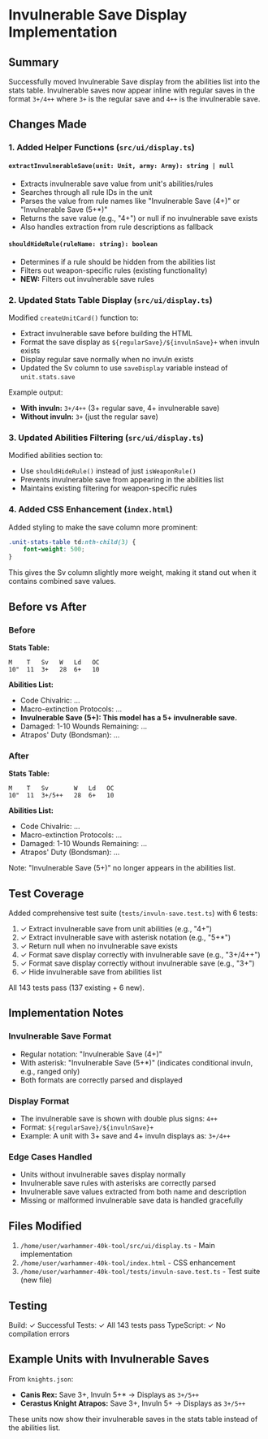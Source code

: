 # Invulnerable Save Display Implementation

## Summary

Successfully moved Invulnerable Save display from the abilities list into the stats table. Invulnerable saves now appear inline with regular saves in the format `3+/4++` where `3+` is the regular save and `4++` is the invulnerable save.

## Changes Made

### 1. Added Helper Functions (`src/ui/display.ts`)

#### `extractInvulnerableSave(unit: Unit, army: Army): string | null`
- Extracts invulnerable save value from unit's abilities/rules
- Searches through all rule IDs in the unit
- Parses the value from rule names like "Invulnerable Save (4+)" or "Invulnerable Save (5+*)"
- Returns the save value (e.g., "4+") or null if no invulnerable save exists
- Also handles extraction from rule descriptions as fallback

#### `shouldHideRule(ruleName: string): boolean`
- Determines if a rule should be hidden from the abilities list
- Filters out weapon-specific rules (existing functionality)
- **NEW:** Filters out invulnerable save rules

### 2. Updated Stats Table Display (`src/ui/display.ts`)

Modified `createUnitCard()` function to:
- Extract invulnerable save before building the HTML
- Format the save display as `${regularSave}/${invulnSave}+` when invuln exists
- Display regular save normally when no invuln exists
- Updated the Sv column to use `saveDisplay` variable instead of `unit.stats.save`

Example output:
- **With invuln:** `3+/4++` (3+ regular save, 4+ invulnerable save)
- **Without invuln:** `3+` (just the regular save)

### 3. Updated Abilities Filtering (`src/ui/display.ts`)

Modified abilities section to:
- Use `shouldHideRule()` instead of just `isWeaponRule()`
- Prevents invulnerable save from appearing in the abilities list
- Maintains existing filtering for weapon-specific rules

### 4. Added CSS Enhancement (`index.html`)

Added styling to make the save column more prominent:
```css
.unit-stats-table td:nth-child(3) {
    font-weight: 500;
}
```

This gives the Sv column slightly more weight, making it stand out when it contains combined save values.

## Before vs After

### Before
**Stats Table:**
```
M    T   Sv   W   Ld   OC
10"  11  3+   28  6+   10
```

**Abilities List:**
- Code Chivalric: ...
- Macro-extinction Protocols: ...
- **Invulnerable Save (5+): This model has a 5+ invulnerable save.**
- Damaged: 1-10 Wounds Remaining: ...
- Atrapos' Duty (Bondsman): ...

### After
**Stats Table:**
```
M    T   Sv       W   Ld   OC
10"  11  3+/5++   28  6+   10
```

**Abilities List:**
- Code Chivalric: ...
- Macro-extinction Protocols: ...
- Damaged: 1-10 Wounds Remaining: ...
- Atrapos' Duty (Bondsman): ...

Note: "Invulnerable Save (5+)" no longer appears in the abilities list.

## Test Coverage

Added comprehensive test suite (`tests/invuln-save.test.ts`) with 6 tests:
1. ✓ Extract invulnerable save from unit abilities (e.g., "4+")
2. ✓ Extract invulnerable save with asterisk notation (e.g., "5+*")
3. ✓ Return null when no invulnerable save exists
4. ✓ Format save display correctly with invulnerable save (e.g., "3+/4++")
5. ✓ Format save display correctly without invulnerable save (e.g., "3+")
6. ✓ Hide invulnerable save from abilities list

All 143 tests pass (137 existing + 6 new).

## Implementation Notes

### Invulnerable Save Format
- Regular notation: "Invulnerable Save (4+)"
- With asterisk: "Invulnerable Save (5+*)" (indicates conditional invuln, e.g., ranged only)
- Both formats are correctly parsed and displayed

### Display Format
- The invulnerable save is shown with double plus signs: `4++`
- Format: `${regularSave}/${invulnSave}+`
- Example: A unit with 3+ save and 4+ invuln displays as: `3+/4++`

### Edge Cases Handled
- Units without invulnerable saves display normally
- Invulnerable save rules with asterisks are correctly parsed
- Invulnerable save values extracted from both name and description
- Missing or malformed invulnerable save data is handled gracefully

## Files Modified

1. `/home/user/warhammer-40k-tool/src/ui/display.ts` - Main implementation
2. `/home/user/warhammer-40k-tool/index.html` - CSS enhancement
3. `/home/user/warhammer-40k-tool/tests/invuln-save.test.ts` - Test suite (new file)

## Testing

Build: ✓ Successful
Tests: ✓ All 143 tests pass
TypeScript: ✓ No compilation errors

## Example Units with Invulnerable Saves

From `knights.json`:
- **Canis Rex:** Save 3+, Invuln 5+* → Displays as `3+/5++`
- **Cerastus Knight Atrapos:** Save 3+, Invuln 5+ → Displays as `3+/5++`

These units now show their invulnerable saves in the stats table instead of the abilities list.
